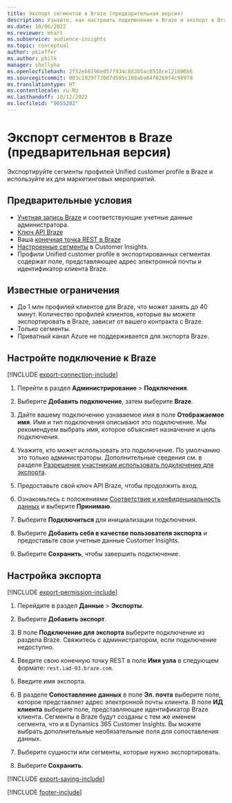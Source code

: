 ```yaml
---
title: Экспорт сегментов в Braze (предварительная версия)
description: Узнайте, как настроить подключение к Braze и экспорт в Braze.
ms.date: 10/06/2022
ms.reviewer: mhart
ms.subservice: audience-insights
ms.topic: conceptual
author: pkieffer
ms.author: philk
manager: shellyha
ms.openlocfilehash: 2f52eb8196e057f934c8d2b5ac0518ce121606b6
ms.sourcegitcommit: 003c1929f730d7d505c108aba84f6269f4c98978
ms.translationtype: HT
ms.contentlocale: ru-RU
ms.lasthandoff: 10/12/2022
ms.locfileid: "9655282"
---
```

# <a name="export-segments-to-braze-preview"></a>Экспорт сегментов в Braze (предварительная версия)

Экспортируйте сегменты профилей Unified customer profile в Braze и используйте их для маркетинговых мероприятий.

## <a name="prerequisites"></a>Предварительные условия

- [Учетная запись Braze](https://www.braze.com/) и соответствующие учетные данные администратора.
- [Ключ API Braze](https://www.braze.com/docs/api/basics/)
- Ваша [конечная точка REST в Braze](https://www.braze.com/docs/api/basics/#api-definitions) 
- [Настроенные сегменты](segments.md) в Customer Insights.
- Профили Unified customer profile в экспортированных сегментах содержат поле, представляющее адрес электронной почты и идентификатор клиента Braze.

## <a name="known-limitations"></a>Известные ограничения

- До 1 млн профилей клиентов для Braze, что может занять до 40 минут. Количество профилей клиентов, которые вы можете экспортировать в Braze, зависит от вашего контракта с Braze.
- Только сегменты.
- Приватный канал Azure не поддерживается для экспорта Braze.

## <a name="set-up-connection-to-braze"></a>Настройте подключение к Braze

[!INCLUDE [export-connection-include](includes/export-connection-admn.md)]

1. Перейти в раздел **Администрирование** > **Подключения**.

1. Выберите **Добавить подключение**, затем выберите **Braze**.

1. Дайте вашему подключению узнаваемое имя в поле **Отображаемое имя**. Имя и тип подключения описывают это подключение. Мы рекомендуем выбрать имя, которое объясняет назначение и цель подключения.

1. Укажите, кто может использовать это подключение. По умолчанию это только администраторы. Дополнительные сведения см. в разделе [Разрешение участникам использовать подключение для экспорта](connections.md#allow-contributors-to-use-a-connection-for-exports).

1. Предоставьте свой ключ API Braze, чтобы продолжить вход.

1. Ознакомьтесь с положениями [Соответствие и конфиденциальность данных](connections.md#data-privacy-and-compliance) и выберите **Принимаю**.

1. Выберите **Подключиться** для инициализации подключения.

1. Выберите **Добавить себя в качестве пользователя экспорта** и предоставьте свои учетные данные Customer Insights.

1. Выберите **Сохранить**, чтобы завершить подключение.

## <a name="configure-an-export"></a>Настройка экспорта

[!INCLUDE [export-permission-include](includes/export-permission.md)]

1. Перейдите в раздел **Данные** > **Экспорты**.

1. Выберите **Добавить экспорт**.

1. В поле **Подключение для экспорта** выберите подключение из раздела Braze. Свяжитесь с администратором, если подключение недоступно.

1. Введите свою конечную точку REST в поле **Имя узла** в следующем формате: `rest.iad-03.braze.com`.

1. Введите имя экспорта.

1. В разделе **Сопоставление данных** в поле **Эл. почта** выберите поле, которое представляет адрес электронной почты клиента. В поле **ИД клиента** выберите поле, представляющее идентификатор Braze клиента. Сегменты в Braze будут созданы с тем же именем сегмента, что и в Dynamics 365 Customer Insights. Вы можете выбрать дополнительные необязательные поля для сопоставления данных.

1. Выберите сущности или сегменты, которые нужно экспортировать.

1. Выберите **Сохранить**.

[!INCLUDE [export-saving-include](includes/export-saving.md)]

[!INCLUDE [footer-include](includes/footer-banner.md)]
